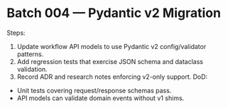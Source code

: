 # Batch 004 — Pydantic v2 Migration
Steps:
1. Update workflow API models to use Pydantic v2 config/validator patterns.
2. Add regression tests that exercise JSON schema and dataclass validation.
3. Record ADR and research notes enforcing v2-only support.
DoD:
- Unit tests covering request/response schemas pass.
- API models can validate domain events without v1 shims.
